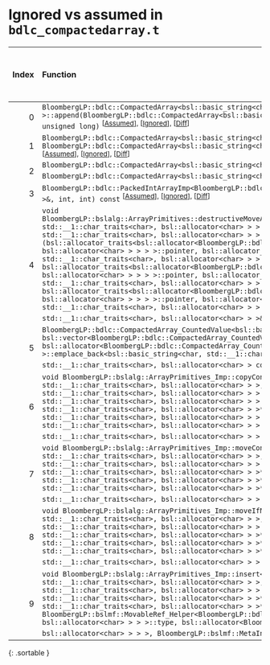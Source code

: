 # Ignored vs assumed in `bdlc_compactedarray.t`

<script src="../sorttable.js"></script>

|   Index | Function                                                                                                                                                                                                                                                                                                                                                                                                                                                                                                                                                                                                                                                                                                                                                                                                                                                                                                                                                                                                                                                                                                                                                                                                                                                                                                                                                                                                                                                                                                                                                                                                                          |   Difference in number of lines |   Function size difference in bytes |   Number of lines in assumed build | Number of bytes in assumed build   |   Number of lines in ignored build | Number of bytes in ignored build   |
|--------:|:----------------------------------------------------------------------------------------------------------------------------------------------------------------------------------------------------------------------------------------------------------------------------------------------------------------------------------------------------------------------------------------------------------------------------------------------------------------------------------------------------------------------------------------------------------------------------------------------------------------------------------------------------------------------------------------------------------------------------------------------------------------------------------------------------------------------------------------------------------------------------------------------------------------------------------------------------------------------------------------------------------------------------------------------------------------------------------------------------------------------------------------------------------------------------------------------------------------------------------------------------------------------------------------------------------------------------------------------------------------------------------------------------------------------------------------------------------------------------------------------------------------------------------------------------------------------------------------------------------------------------------|--------------------------------:|------------------------------------:|-----------------------------------:|:-----------------------------------|-----------------------------------:|:-----------------------------------|
|       0 | `BloombergLP::bdlc::CompactedArray<bsl::basic_string<char, std::__1::char_traits<char>, bsl::allocator<char> > >::append(BloombergLP::bdlc::CompactedArray<bsl::basic_string<char, std::__1::char_traits<char>, bsl::allocator<char> > > const&, unsigned long, unsigned long)` <sup>\[[Assumed](0-assume)\], \[[Ignored](0-none)\], \[[Diff](0.diff.html)\]                                                                                                                                                                                                                                                                                                                                                                                                                                                                                                                                                                                                                                                                                                                                                                                                                                                                                                                                                                                                                                                                                                                                                                                                                                                                      |                               2 |                                  16 |                                448 | 4,392,256                          |                                432 | 4,392,256                          |
|       1 | `BloombergLP::bdlc::CompactedArray<bsl::basic_string<char, std::__1::char_traits<char>, bsl::allocator<char> > >::insert(unsigned long, BloombergLP::bdlc::CompactedArray<bsl::basic_string<char, std::__1::char_traits<char>, bsl::allocator<char> > > const&, unsigned long, unsigned long)` <sup>\[[Assumed](1-assume)\], \[[Ignored](1-none)\], \[[Diff](1.diff.html)\]                                                                                                                                                                                                                                                                                                                                                                                                                                                                                                                                                                                                                                                                                                                                                                                                                                                                                                                                                                                                                                                                                                                                                                                                                                                       |                               1 |                                   0 |                                464 | 4,391,792                          |                                464 | 4,391,792                          |
|       2 | `BloombergLP::bdlc::CompactedArray<bsl::basic_string<char, std::__1::char_traits<char>, bsl::allocator<char> > >::insert(unsigned long, BloombergLP::bdlc::CompactedArray<bsl::basic_string<char, std::__1::char_traits<char>, bsl::allocator<char> > > const&)` <sup>\[[Assumed](2-assume)\], \[[Ignored](2-none)\], \[[Diff](2.diff.html)\]                                                                                                                                                                                                                                                                                                                                                                                                                                                                                                                                                                                                                                                                                                                                                                                                                                                                                                                                                                                                                                                                                                                                                                                                                                                                                     |                              -1 |                                   0 |                                448 | 4,391,344                          |                                448 | 4,391,344                          |
|       3 | `BloombergLP::bdlc::PackedIntArrayImp<BloombergLP::bdlc::PackedIntArrayImp_Unsigned>::print(std::__1::basic_ostream<char, std::__1::char_traits<char> >&, int, int) const` <sup>\[[Assumed](3-assume)\], \[[Ignored](3-none)\], \[[Diff](3.diff.html)\]                                                                                                                                                                                                                                                                                                                                                                                                                                                                                                                                                                                                                                                                                                                                                                                                                                                                                                                                                                                                                                                                                                                                                                                                                                                                                                                                                                           |                              -1 |                                   0 |                                592 | 4,434,832                          |                                592 | 4,435,632                          |
|       4 | `void BloombergLP::bslalg::ArrayPrimitives::destructiveMoveAndEmplace<bsl::allocator<BloombergLP::bdlc::CompactedArray_CountedValue<bsl::basic_string<char, std::__1::char_traits<char>, bsl::allocator<char> > > >, BloombergLP::bdlc::CompactedArray_CountedValue<bsl::basic_string<char, std::__1::char_traits<char>, bsl::allocator<char> > > >(bsl::allocator_traits<bsl::allocator<BloombergLP::bdlc::CompactedArray_CountedValue<bsl::basic_string<char, std::__1::char_traits<char>, bsl::allocator<char> > > > >::pointer, bsl::allocator_traits<bsl::allocator<BloombergLP::bdlc::CompactedArray_CountedValue<bsl::basic_string<char, std::__1::char_traits<char>, bsl::allocator<char> > > > >::pointer*, bsl::allocator_traits<bsl::allocator<BloombergLP::bdlc::CompactedArray_CountedValue<bsl::basic_string<char, std::__1::char_traits<char>, bsl::allocator<char> > > > >::pointer, bsl::allocator_traits<bsl::allocator<BloombergLP::bdlc::CompactedArray_CountedValue<bsl::basic_string<char, std::__1::char_traits<char>, bsl::allocator<char> > > > >::pointer, bsl::allocator_traits<bsl::allocator<BloombergLP::bdlc::CompactedArray_CountedValue<bsl::basic_string<char, std::__1::char_traits<char>, bsl::allocator<char> > > > >::pointer, bsl::allocator<BloombergLP::bdlc::CompactedArray_CountedValue<bsl::basic_string<char, std::__1::char_traits<char>, bsl::allocator<char> > > >, BloombergLP::bdlc::CompactedArray_CountedValue<bsl::basic_string<char, std::__1::char_traits<char>, bsl::allocator<char> > >&&)` <sup>\[[Assumed](4-assume)\], \[[Ignored](4-none)\], \[[Diff](4.diff.html)\] |                              -3 |                                   0 |                                576 | 4,399,584                          |                                576 | 4,399,680                          |
|       5 | `BloombergLP::bdlc::CompactedArray_CountedValue<bsl::basic_string<char, std::__1::char_traits<char>, bsl::allocator<char> > >& bsl::vector<BloombergLP::bdlc::CompactedArray_CountedValue<bsl::basic_string<char, std::__1::char_traits<char>, bsl::allocator<char> > >, bsl::allocator<BloombergLP::bdlc::CompactedArray_CountedValue<bsl::basic_string<char, std::__1::char_traits<char>, bsl::allocator<char> > > > >::emplace_back<bsl::basic_string<char, std::__1::char_traits<char>, bsl::allocator<char> > const&, unsigned long&>(bsl::basic_string<char, std::__1::char_traits<char>, bsl::allocator<char> > const&, unsigned long&)` <sup>\[[Assumed](5-assume)\], \[[Ignored](5-none)\], \[[Diff](5.diff.html)\]                                                                                                                                                                                                                                                                                                                                                                                                                                                                                                                                                                                                                                                                                                                                                                                                                                                                                                      |                             -12 |                                 -48 |                                896 | 4,397,856                          |                                944 | 4,397,856                          |
|       6 | `void BloombergLP::bslalg::ArrayPrimitives_Imp::copyConstruct<BloombergLP::bdlc::CompactedArray_CountedValue<bsl::basic_string<char, std::__1::char_traits<char>, bsl::allocator<char> > >, BloombergLP::bdlc::CompactedArray_CountedValue<bsl::basic_string<char, std::__1::char_traits<char>, bsl::allocator<char> > > const*, bsl::allocator<BloombergLP::bdlc::CompactedArray_CountedValue<bsl::basic_string<char, std::__1::char_traits<char>, bsl::allocator<char> > > > >(BloombergLP::bdlc::CompactedArray_CountedValue<bsl::basic_string<char, std::__1::char_traits<char>, bsl::allocator<char> > >*, BloombergLP::bdlc::CompactedArray_CountedValue<bsl::basic_string<char, std::__1::char_traits<char>, bsl::allocator<char> > > const*, BloombergLP::bdlc::CompactedArray_CountedValue<bsl::basic_string<char, std::__1::char_traits<char>, bsl::allocator<char> > > const*, bsl::allocator<BloombergLP::bdlc::CompactedArray_CountedValue<bsl::basic_string<char, std::__1::char_traits<char>, bsl::allocator<char> > > >, BloombergLP::bslmf::MetaInt<0>*)` <sup>\[[Assumed](6-assume)\], \[[Ignored](6-none)\], \[[Diff](6.diff.html)\]                                                                                                                                                                                                                                                                                                                                                                                                                                                                           |                             -15 |                                 -48 |                                320 | 4,403,744                          |                                368 | 4,403,904                          |
|       7 | `void BloombergLP::bslalg::ArrayPrimitives_Imp::moveConstruct<BloombergLP::bdlc::CompactedArray_CountedValue<bsl::basic_string<char, std::__1::char_traits<char>, bsl::allocator<char> > >, bsl::allocator<BloombergLP::bdlc::CompactedArray_CountedValue<bsl::basic_string<char, std::__1::char_traits<char>, bsl::allocator<char> > > > >(BloombergLP::bdlc::CompactedArray_CountedValue<bsl::basic_string<char, std::__1::char_traits<char>, bsl::allocator<char> > >*, BloombergLP::bdlc::CompactedArray_CountedValue<bsl::basic_string<char, std::__1::char_traits<char>, bsl::allocator<char> > >*, BloombergLP::bdlc::CompactedArray_CountedValue<bsl::basic_string<char, std::__1::char_traits<char>, bsl::allocator<char> > >*, bsl::allocator<BloombergLP::bdlc::CompactedArray_CountedValue<bsl::basic_string<char, std::__1::char_traits<char>, bsl::allocator<char> > > >, BloombergLP::bslmf::MetaInt<0>*)` <sup>\[[Assumed](7-assume)\], \[[Ignored](7-none)\], \[[Diff](7.diff.html)\]                                                                                                                                                                                                                                                                                                                                                                                                                                                                                                                                                                                                                            |                             -15 |                                 -48 |                                320 | 4,406,336                          |                                368 | 4,406,544                          |
|       8 | `void BloombergLP::bslalg::ArrayPrimitives_Imp::moveIfNoexcept<BloombergLP::bdlc::CompactedArray_CountedValue<bsl::basic_string<char, std::__1::char_traits<char>, bsl::allocator<char> > >, bsl::allocator<BloombergLP::bdlc::CompactedArray_CountedValue<bsl::basic_string<char, std::__1::char_traits<char>, bsl::allocator<char> > > > >(BloombergLP::bdlc::CompactedArray_CountedValue<bsl::basic_string<char, std::__1::char_traits<char>, bsl::allocator<char> > >*, BloombergLP::bdlc::CompactedArray_CountedValue<bsl::basic_string<char, std::__1::char_traits<char>, bsl::allocator<char> > >*, BloombergLP::bdlc::CompactedArray_CountedValue<bsl::basic_string<char, std::__1::char_traits<char>, bsl::allocator<char> > >*, bsl::allocator<BloombergLP::bdlc::CompactedArray_CountedValue<bsl::basic_string<char, std::__1::char_traits<char>, bsl::allocator<char> > > >, BloombergLP::bslmf::MetaInt<0>*)` <sup>\[[Assumed](8-assume)\], \[[Ignored](8-none)\], \[[Diff](8.diff.html)\]                                                                                                                                                                                                                                                                                                                                                                                                                                                                                                                                                                                                                           |                             -15 |                                 -48 |                                320 | 4,399,264                          |                                368 | 4,399,312                          |
|       9 | `void BloombergLP::bslalg::ArrayPrimitives_Imp::insert<BloombergLP::bdlc::CompactedArray_CountedValue<bsl::basic_string<char, std::__1::char_traits<char>, bsl::allocator<char> > >, bsl::allocator<BloombergLP::bdlc::CompactedArray_CountedValue<bsl::basic_string<char, std::__1::char_traits<char>, bsl::allocator<char> > > > >(BloombergLP::bdlc::CompactedArray_CountedValue<bsl::basic_string<char, std::__1::char_traits<char>, bsl::allocator<char> > >*, BloombergLP::bdlc::CompactedArray_CountedValue<bsl::basic_string<char, std::__1::char_traits<char>, bsl::allocator<char> > >*, BloombergLP::bslmf::MovableRef_Helper<BloombergLP::bdlc::CompactedArray_CountedValue<bsl::basic_string<char, std::__1::char_traits<char>, bsl::allocator<char> > > >::type, bsl::allocator<BloombergLP::bdlc::CompactedArray_CountedValue<bsl::basic_string<char, std::__1::char_traits<char>, bsl::allocator<char> > > >, BloombergLP::bslmf::MetaInt<0>*)` <sup>\[[Assumed](9-assume)\], \[[Ignored](9-none)\], \[[Diff](9.diff.html)\]                                                                                                                                                                                                                                                                                                                                                                                                                                                                                                                                                                                      |                             -15 |                                 -64 |                                544 | 4,400,160                          |                                608 | 4,400,256                          |
{: .sortable }
